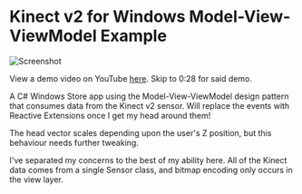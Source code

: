 # Kinect v2 for Windows Model-View-ViewModel Example

![Screenshot](https://pbs.twimg.com/media/B9WwHtmIUAID5cU.jpg:medium)

View a demo video on YouTube [here](https://www.youtube.com/watch?v=1aqxnynKuqQ). Skip to 0:28 for said demo.

A C# Windows Store app using the Model-View-ViewModel design pattern that consumes data from the Kinect v2 sensor. Will replace the events with Reactive Extensions once I get my head around them!

The head vector scales depending upon the user's Z position, but this behaviour needs further tweaking.

I've separated my concerns to the best of my ability here. All of the Kinect data comes from a single Sensor class, and bitmap encoding only occurs in the view layer.
